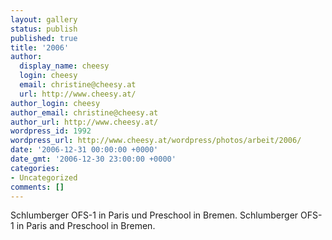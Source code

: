 ```yaml
---
layout: gallery
status: publish
published: true
title: '2006'
author:
  display_name: cheesy
  login: cheesy
  email: christine@cheesy.at
  url: http://www.cheesy.at/
author_login: cheesy
author_email: christine@cheesy.at
author_url: http://www.cheesy.at/
wordpress_id: 1992
wordpress_url: http://www.cheesy.at/wordpress/photos/arbeit/2006/
date: '2006-12-31 00:00:00 +0000'
date_gmt: '2006-12-30 23:00:00 +0000'
categories:
- Uncategorized
comments: []
---
```

<!--:de-->Schlumberger OFS-1 in Paris und Preschool in Bremen.
<!--:--><!--:en-->Schlumberger OFS-1 in Paris and Preschool in Bremen.
<!--:-->
